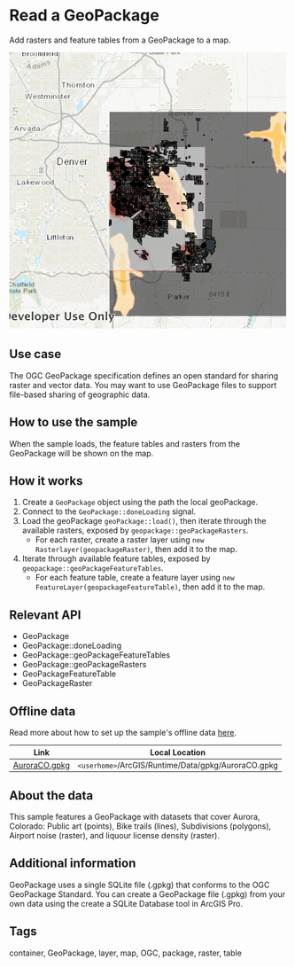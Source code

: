 # Read a GeoPackage

Add rasters and feature tables from a GeoPackage to a map.

![](screenshot.png)

## Use case

The OGC GeoPackage specification defines an open standard for sharing raster and vector data. You may want to use GeoPackage files to support file-based sharing of geographic data.

## How to use the sample

When the sample loads, the feature tables and rasters from the GeoPackage will be shown on the map.

## How it works

1. Create a `GeoPackage` object using the path the local geoPackage.
2. Connect to the `GeoPackage::doneLoading` signal.
3. Load the geoPackage `geoPackage::load()`, then iterate through the available rasters, exposed by `geopackage::geoPackageRasters`.
    * For each raster, create a raster layer using `new Rasterlayer(geopackageRaster)`, then add it to the map.
4. Iterate through available feature tables, exposed by `geopackage::geoPackageFeatureTables`.
    * For each feature table, create a feature layer using `new FeatureLayer(geopackageFeatureTable)`, then add it to the map.

## Relevant API

* GeoPackage
* GeoPackage::doneLoading
* GeoPackage::geoPackageFeatureTables
* GeoPackage::geoPackageRasters
* GeoPackageFeatureTable
* GeoPackageRaster

## Offline data

Read more about how to set up the sample's offline data [here](http://links.esri.com/ArcGISRuntimeQtSamples#use-offline-data-in-the-samples).

Link | Local Location
---------|-------|
|[AuroraCO.gpkg](https://www.arcgis.com/home/item.html?id=68ec42517cdd439e81b036210483e8e7)| `<userhome>`/ArcGIS/Runtime/Data/gpkg/AuroraCO.gpkg |

## About the data

This sample features a GeoPackage with datasets that cover Aurora, Colorado: Public art (points), Bike trails (lines), Subdivisions (polygons), Airport noise (raster), and liquour license density (raster).

## Additional information

GeoPackage uses a single SQLite file (.gpkg) that conforms to the OGC GeoPackage Standard. You can create a GeoPackage file (.gpkg) from your own data using the create a SQLite Database tool in ArcGIS Pro.

## Tags

container, GeoPackage, layer, map, OGC, package, raster, table
